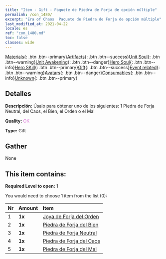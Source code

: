 ```yaml
---
title: "Item - Gift - Paquete de Piedra de Forja de opción múltiple"
permalink: /con_1480/
excerpt: "Era of Chaos  Paquete de Piedra de Forja de opción múltiple"
last_modified_at: 2021-04-22
locale: es
ref: "con_1480.md"
toc: false
classes: wide
---
```

 [Materials](/ItemsES/){: .btn .btn--primary}[Artifacts](/ItemsES/Artifacts/){: .btn .btn--success}[Unit Soul](/ItemsES/UnitSoul/){: .btn .btn--warning}[Unit Awakening](/ItemsES/UnitAwakening/){: .btn .btn--danger}[Hero Soul](/ItemsES/HeroSoul/){: .btn .btn--info}[Hero SKill](/ItemsES/HeroSkill/){: .btn .btn--primary}[Gift](/ItemsES/Gift/){: .btn .btn--success}[Event related](/ItemsES/Events/){: .btn .btn--warning}[Avatars](/ItemsES/Avatars/){: .btn .btn--danger}[Consumables](/ItemsES/Consumables/){: .btn .btn--info}[Unknown](/ItemsES/Unknown/){: .btn .btn--primary}

## Detalles
 **Descripción:** Úsalo para obtener uno de los siguientes: 1 Piedra de Forja Neutral, del Caos, el Bien, el Orden o el Mal

 **Quality:** <span style="color: #DA70D6">OK</span>

 **Type:** Gift

## Gather

  None

## This item contains:

 **Required Level to open:** 1

 You would need to choose 1 item from the list (0):

  | Nr | Amount |     Item    |
  |:---|:-------|:------------|
  | 1 |  **1x** | [Joya de Forja del Orden](/es/Items/con_1123/) |  | 
  | 2 |  **1x** | [Piedra de Forja del Bien](/es/Items/con_1124/) |  | 
  | 3 |  **1x** | [Piedra de Forja Neutral](/es/Items/con_1125/) |  | 
  | 4 |  **1x** | [Piedra de Forja del Caos](/es/Items/con_1126/) |  | 
  | 5 |  **1x** | [Piedra de Forja del Mal](/es/Items/con_1127/) |  | 
